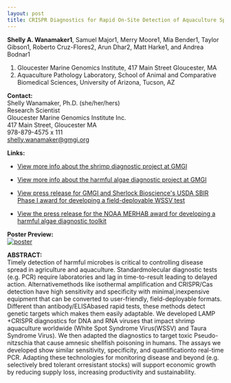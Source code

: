 ```yaml
---
layout: post
title: CRISPR Diagnostics for Rapid On-Site Detection of Aquaculture Species and Pathogens
---
```


**Shelly A. Wanamaker1**, Samuel Major1, Merry Moore1, Mia Bender1, Taylor Gibson1, Roberto Cruz-Flores2, Arun Dhar2, Matt Harke1, and Andrea Bodnar1
1. Gloucester Marine Genomics Institute, 417 Main Street Gloucester, MA
2. Aquaculture Pathology Laboratory, School of Animal and Comparative Biomedical Sciences, University of Arizona, Tucson, AZ

**Contact:**   
Shelly Wanamaker, Ph.D. (she/her/hers)  
Research Scientist  
Gloucester Marine Genomics Institute Inc.  
417 Main Street, Gloucester MA  
978-879-4575 x 111  
shelly.wanamaker@gmgi.org

**Links:**  
- [View more info about the shrimp diagnostic project at GMGI](https://gmgi.org/research/fisheries-aquaculture/aquatic-animal-disease-diagnostics/rapid-detection-of-white-spot-syndrome-virus-and-taura-syndrome-virus-in-shrimp/)

- [View more info about the harmful algae diagnostic project at GMGI](https://gmgi.org/research/ecosystem-function-health/response-to-environmental-threats/novel-genetic-tools-to-assess-harmful-algal-blooms/)

- [View press release for GMGI and Sherlock Bioscience's USDA SBIR Phase I award for developing a field-deployable WSSV test](https://gmgi.org/news/press-release-gmgi-sherlock-biosciences-receive-funding-from-usda/)

- [View the press release for the NOAA MERHAB award for developing a harmful algae diagnostic toolkit](https://coastalscience.noaa.gov/project/employing-a-novel-molecular-toolbox-for-rapid-sensitive-detection-of-toxic-pseudo-nitzschia-species/)

**Poster Preview:**  
[![poster](https://raw.githubusercontent.com/shellywanamaker/shellywanamaker.github.io/blob/master/img/PAG2024_Poster_Diagnostics.jpg)](https://github.com/shellywanamaker/shellywanamaker.github.io/blob/master/img/PAG2024_Poster_Diagnostics.jpg)


**ABSTRACT:**  
Timely detection of harmful microbes is critical to controlling disease spread in agriculture and aquaculture. Standardmolecular diagnostic tests (e.g. PCR) require laboratories and lag in time-to-result leading to delayed action. Alternativemethods like isothermal amplification and CRISPR/Cas detection have high sensitivity and specificity with minimal,inexpensive equipment that can be converted to user-friendly, field-deployable formats. Different than antibody/ELISAbased rapid tests, these methods detect genetic targets which makes them easily adaptable. We developed LAMP +CRISPR diagnostics for DNA and RNA viruses that impact shrimp aquaculture worldwide (White Spot Syndrome Virus(WSSV) and Taura Syndrome Virus). We then adapted the diagnostics to target toxic Pseudo-nitzschia that cause amnesic shellfish poisoning in humans. The assays we developed show similar sensitivity, specificity, and quantificationto real-time PCR. Adapting these technologies for monitoring disease and beyond (e.g. selectively bred tolerant orresistant stocks) will support economic growth by reducing supply loss, increasing productivity and sustainability.
